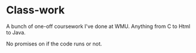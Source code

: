 Class-work
==========

A bunch of one-off coursework I've done at WMU.  Anything from C to Html to Java.

No promises on if the code runs or not.
